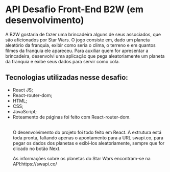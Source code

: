 <h1>API Desafio Front-End B2W (em desenvolvimento)</h1>


<p>A B2W gostaria de fazer uma brincadeira alguns de seus associados, que são aficionados por Star Wars. O jogo consiste em, dado um planeta aleatório da franquia, exibir como seria o clima, o terreno e em quantos filmes da franquia ele apareceu. Para auxiliar quem for apresentar a brincadeira, desenvolvi uma aplicação que pega aleatoriamente um planeta da franquia e exibe seus dados para servir como cola.</p>
 
<h2>Tecnologias utilizadas nesse desafio:</h2>

<ul>
 <li>React JS;</li>
 <li>React-router-dom;</li>
 <li>HTML;</li>
<li>CSS;</li>
 <li>JavaScript;</li>
<li>Roteamento de páginas foi feito com React-router-dom.</li
</ul>
<br>
<p>O desenvolvimento do projeto foi todo feito em React. A extrutura está toda pronta, faltando apenas o apontamento para a URL swapi.co, para pegar os dados dos planetas e exibi-los aleatoriamente, sempre que for clicado no botão Next.</p>

<p>As informações sobre os planetas do Star Wars encontram-se na API:https://swapi.co/</p>

